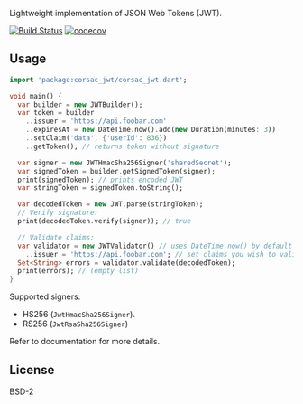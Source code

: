 Lightweight implementation of JSON Web Tokens (JWT).

[![Build Status](https://travis-ci.org/corsac-dart/jwt.svg?branch=master)](https://travis-ci.org/corsac-dart/jwt)
[![codecov](https://codecov.io/gh/corsac-dart/jwt/branch/master/graph/badge.svg)](https://codecov.io/gh/corsac-dart/jwt)


## Usage

```dart
import 'package:corsac_jwt/corsac_jwt.dart';

void main() {
  var builder = new JWTBuilder();
  var token = builder
    ..issuer = 'https://api.foobar.com'
    ..expiresAt = new DateTime.now().add(new Duration(minutes: 3))
    ..setClaim('data', {'userId': 836})
    ..getToken(); // returns token without signature

  var signer = new JWTHmacSha256Signer('sharedSecret');
  var signedToken = builder.getSignedToken(signer);
  print(signedToken); // prints encoded JWT
  var stringToken = signedToken.toString();

  var decodedToken = new JWT.parse(stringToken);
  // Verify signature:
  print(decodedToken.verify(signer)); // true

  // Validate claims:
  var validator = new JWTValidator() // uses DateTime.now() by default
    ..issuer = 'https://api.foobar.com'; // set claims you wish to validate
  Set<String> errors = validator.validate(decodedToken);
  print(errors); // (empty list)
}
```

Supported signers:

* HS256 (`JwtHmacSha256Signer`).
* RS256 (`JwtRsaSha256Signer`)

Refer to documentation for more details.

## License

BSD-2
